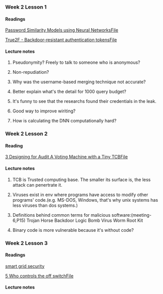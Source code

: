 ### Week 2 Lesson 1

#### Readings
[Password Similarity Models using Neural NetworksFile](Readings/week2_1_cropped.md)
	
[True2F - Backdoor-resistant authentication tokensFile](Readings/week2_2_cropped.md)


#### Lecture notes
1. Pseudonymity? Freely to talk to someone who is anonymous?

2. Non-repudiation?

3. Why was the username-based merging technique not accurate?

4. Better explain what's the detail for 1000 query budget?

5. It's funny to see that the researchs found their credentials in the leak.

6. Good way to improve wiriting?

7. How is calculating the DNN computationally hard?
### Week 2 Lesson 2

#### Reading
[3 Designing for Audit A Voting Machine with a Tiny TCBFile](Readings/week2_3_cropped.md)

#### Lecture notes
1. TCB is Trusted computing base. The smaller its surface is, the less attack can penertrate it.

2. Viruses exist in env where programs have access to modify other programs' code.(e.g. MS-DOS, Windows, that's why unix systems has less viruses than dos systems.) 

3. Definitions behind common terms for malicious software:(meeting-6,P15)
	Trojan Horse
	Backdoor
	Logic Bomb
	Virus
	Worm
	Root Kit

4. Binary code is more vulnerable because it's without code?


### Week 2 Lesson 3

#### Readings
[smart grid security](Readings/week2_4_cropped.md)

[5 Who controls the off switchFile](Readings/week2_5_cropped.md)

#### Lecture notes


